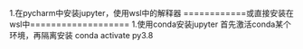 1.在pycharm中安装jupyter，使用wsl中的解释器
============或直接安装在wsl中===================
1.使用conda安装jupyter
 首先激活conda某个环境，再隔离安装
    conda activate py3.8
    